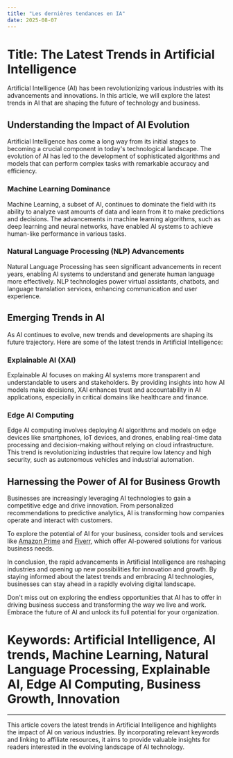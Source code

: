 ```yaml
---
title: "Les dernières tendances en IA"
date: 2025-08-07
---
```


# Title: The Latest Trends in Artificial Intelligence

Artificial Intelligence (AI) has been revolutionizing various industries with its advancements and innovations. In this article, we will explore the latest trends in AI that are shaping the future of technology and business.

## Understanding the Impact of AI Evolution

Artificial Intelligence has come a long way from its initial stages to becoming a crucial component in today's technological landscape. The evolution of AI has led to the development of sophisticated algorithms and models that can perform complex tasks with remarkable accuracy and efficiency.

### Machine Learning Dominance

Machine Learning, a subset of AI, continues to dominate the field with its ability to analyze vast amounts of data and learn from it to make predictions and decisions. The advancements in machine learning algorithms, such as deep learning and neural networks, have enabled AI systems to achieve human-like performance in various tasks.

### Natural Language Processing (NLP) Advancements

Natural Language Processing has seen significant advancements in recent years, enabling AI systems to understand and generate human language more effectively. NLP technologies power virtual assistants, chatbots, and language translation services, enhancing communication and user experience.

## Emerging Trends in AI

As AI continues to evolve, new trends and developments are shaping its future trajectory. Here are some of the latest trends in Artificial Intelligence:

### Explainable AI (XAI)

Explainable AI focuses on making AI systems more transparent and understandable to users and stakeholders. By providing insights into how AI models make decisions, XAI enhances trust and accountability in AI applications, especially in critical domains like healthcare and finance.

### Edge AI Computing

Edge AI computing involves deploying AI algorithms and models on edge devices like smartphones, IoT devices, and drones, enabling real-time data processing and decision-making without relying on cloud infrastructure. This trend is revolutionizing industries that require low latency and high security, such as autonomous vehicles and industrial automation.

## Harnessing the Power of AI for Business Growth

Businesses are increasingly leveraging AI technologies to gain a competitive edge and drive innovation. From personalized recommendations to predictive analytics, AI is transforming how companies operate and interact with customers.

To explore the potential of AI for your business, consider tools and services like [Amazon Prime](https://www.amazon.fr/amazonprime?_encoding=UTF8&primeCampaignId=prime_assoc_ft&tag=zenzen0d-21France) and [Fiverr](https://go.fiverr.com/visit/?bta=1071918&brand=fiverrmarketplace), which offer AI-powered solutions for various business needs.

In conclusion, the rapid advancements in Artificial Intelligence are reshaping industries and opening up new possibilities for innovation and growth. By staying informed about the latest trends and embracing AI technologies, businesses can stay ahead in a rapidly evolving digital landscape.

Don't miss out on exploring the endless opportunities that AI has to offer in driving business success and transforming the way we live and work. Embrace the future of AI and unlock its full potential for your organization.

# Keywords: Artificial Intelligence, AI trends, Machine Learning, Natural Language Processing, Explainable AI, Edge AI Computing, Business Growth, Innovation

---
This article covers the latest trends in Artificial Intelligence and highlights the impact of AI on various industries. By incorporating relevant keywords and linking to affiliate resources, it aims to provide valuable insights for readers interested in the evolving landscape of AI technology.